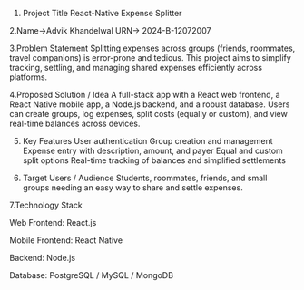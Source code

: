 1. Project Title
React-Native Expense Splitter

2.Name->Advik Khandelwal
URN-> 2024-B-12072007

3.Problem Statement
Splitting expenses across groups (friends, roommates, travel companions) is error-prone and tedious. This project aims to simplify tracking, settling, and managing shared expenses efficiently across platforms.

4.Proposed Solution / Idea
A full-stack app with a React web frontend, a React Native mobile app, a Node.js backend, and a robust database. Users can create groups, log expenses, split costs (equally or custom), and view real-time balances across devices.

5. Key Features
User authentication
Group creation and management
Expense entry with description, amount, and payer
Equal and custom split options
Real-time tracking of balances and simplified settlements

6. Target Users / Audience
Students, roommates, friends, and small groups needing an easy way to share and settle expenses.

7.Technology Stack

Web Frontend: React.js

Mobile Frontend: React Native

Backend: Node.js

Database: PostgreSQL / MySQL / MongoDB





